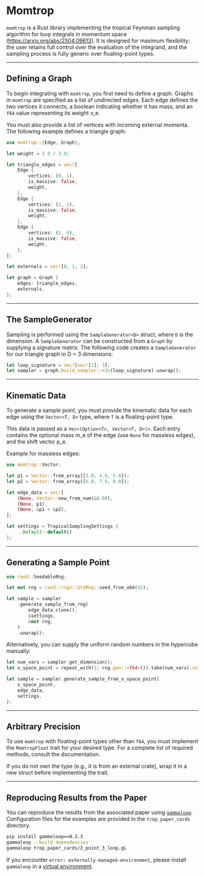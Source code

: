 # Momtrop

`momtrop` is a Rust library implementing the tropical Feynman sampling algorithm for loop integrals in momentum space (https://arxiv.org/abs/2504.09613). It is designed for maximum flexibility: the user retains full control over the evaluation of the integrand, and the sampling process is fully generic over floating-point types.

---

## Defining a Graph

To begin integrating with `momtrop`, you first need to define a graph. Graphs in `momtrop` are specified as a list of undirected edges. Each edge defines the two vertices it connects, a boolean indicating whether it has mass, and an `f64` value representing its weight ν_e.

You must also provide a list of vertices with incoming external momenta. The following example defines a triangle graph:

```rust
use momtrop::{Edge, Graph};

let weight = 2.0 / 3.0;

let triangle_edges = vec![
    Edge {
        vertices: (0, 1),
        is_massive: false,
        weight,
    },
    Edge {
        vertices: (1, 2),
        is_massive: false,
        weight,
    },
    Edge {
        vertices: (2, 0),
        is_massive: false,
        weight,
    },
];

let externals = vec![0, 1, 2];

let graph = Graph {
    edges: triangle_edges,
    externals,
};
```

---

## The SampleGenerator

Sampling is performed using the `SampleGenerator<D>` struct, where `D` is the dimension. A `SampleGenerator` can be constructed from a `Graph` by supplying a signature matrix. The following code creates a `SampleGenerator` for our triangle graph in D = 3 dimensions:

```rust
let loop_signature = vec![vec![1]; 3];
let sampler = graph.build_sampler::<3>(loop_signature).unwrap();
```

---

## Kinematic Data

To generate a sample point, you must provide the kinematic data for each edge using the `Vector<T, D>` type, where `T` is a floating-point type.

This data is passed as a `Vec<(Option<T>, Vector<T, D>)>`. Each entry contains the optional mass m_e of the edge (use `None` for massless edges), and the shift vector p_e.

Example for massless edges:

```rust
use momtrop::Vector;

let p1 = Vector::from_array([3.0, 4.0, 5.0]);
let p2 = Vector::from_array([6.0, 7.0, 8.0]);

let edge_data = vec![
    (None, Vector::new_from_num(&0.0)),
    (None, p1),
    (None, &p1 + &p2),
];

let settings = TropicalSamplingSettings {
    ..Default::default()
};
```

---

## Generating a Sample Point

```rust
use rand::SeedableRng;

let mut rng = rand::rngs::StdRng::seed_from_u64(42);

let sample = sampler
    .generate_sample_from_rng(
        edge_data.clone(),
        &settings,
        &mut rng,
    )
    .unwrap();
```

Alternatively, you can supply the uniform random numbers in the hypercube manually:

```rust
let num_vars = sampler.get_dimension();
let x_space_point = repeat_with(|| rng.gen::<f64>()).take(num_vars).collect::<Vec<_>>();

let sample = sampler.generate_sample_from_x_space_point(
    x_space_point,
    edge_data,
    settings,
);
```

---

## Arbitrary Precision

To use `momtrop` with floating-point types other than `f64`, you must implement the `MomtropFloat` trait for your desired type. For a complete list of required methods, consult the documentation.

If you do not own the type (e.g., it is from an external crate), wrap it in a new struct before implementing the trait.

---

## Reproducing Results from the Paper

You can reproduce the results from the associated paper using [`gammaloop`](https://github.com/alphal00p/gammaloop). Configuration files for the examples are provided in the `trop_paper_cards` directory.

```bash
pip install gammaloop==0.3.3
gammaloop --build_dependencies
gammaloop trop_paper_cards/2_point_3_loop.gL
```

If you encounter `error: externally-managed-environment`, please install `gammaloop` in a [virtual environment](https://docs.python.org/3/library/venv.html).



